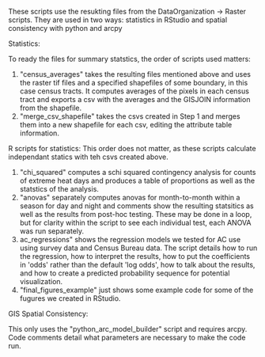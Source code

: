 These scripts use the resukting files from the DataOrganization -> Raster scripts. They are used in two ways: statistics in RStudio and spatial consistency with python and arcpy

Statistics:

To ready the files for summary statstics, the order of scripts used matters:
1. "census_averages" takes the resulting files mentioned above and uses the raster tif files and a specified shapefiles of some boundary, in this case census tracts. It computes averages of the pixels in each census tract and exports a csv with the averages and the GISJOIN information from the shapefile.
2. "merge_csv_shapefile" takes the csvs created in Step 1 and merges them into a new shapefile for each csv, editing the attribute table information.

R scripts for statistics:
This order does not matter, as these scripts calculate independant statics with teh csvs created above.
1. "chi_squared" computes a schi squared contingency analysis for counts of extreme heat days and produces a table of proportions as well as the statstics of the analysis.
2. "anovas" separately computes anovas for month-to-month within a season for day and night and comments show the resulting statsitics as well as the results from post-hoc testing. These may be done in a loop, but for clarity within the script to see each individual test, each ANOVA was run separately.
3. ac_regressions" shows the regression models we tested for AC use using survey data and Census Bureau data. The script details how to run the regression, how to interpret the results, how to put the coefficients in 'odds' rather than the default 'log odds', how to talk about the results, and how to create a predicted probability sequence for potential visualization.
4. "final_figures_example" just shows some example code for some of the fugures we created in RStudio.

GIS Spatial Consistency:

This only uses the "python_arc_model_builder" script and requires arcpy. Code comments detail what parameters are necessary to make the code run.
